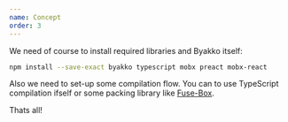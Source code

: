 ```yaml
---
name: Concept
order: 3
---
```


We need of course to install required libraries and Byakko itself:

```bash
npm install --save-exact byakko typescript mobx preact mobx-react
```

Also we need to set-up some compilation flow. You can to use TypeScript compilation ifself or some packing library like [Fuse-Box](https://fuse-box.org/).

Thats all!